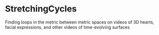 StretchingCycles
================

Finding loops in the metric between metric spaces on videos of 3D hearts, facial expressions, and other videos of time-evolving surfaces